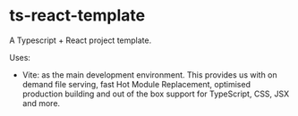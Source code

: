 # ts-react-template

A Typescript + React project template.

Uses:

- Vite: as the main development environment. This provides us with on demand file serving, fast Hot Module Replacement, optimised production building and out of the box support for TypeScript, CSS, JSX and more.
